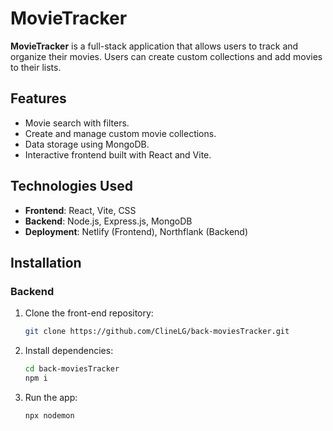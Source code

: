 # MovieTracker

**MovieTracker** is a full-stack application that allows users to track and organize their movies. Users can create custom collections and add movies to their lists.

## Features

- Movie search with filters.
- Create and manage custom movie collections.
- Data storage using MongoDB.
- Interactive frontend built with React and Vite.

## Technologies Used

- **Frontend**: React, Vite, CSS
- **Backend**: Node.js, Express.js, MongoDB
- **Deployment**: Netlify (Frontend), Northflank (Backend)

## Installation

### Backend

1. Clone the front-end repository:
   ```bash
   git clone https://github.com/ClineLG/back-moviesTracker.git
   
2. Install dependencies:
    ```bash
    cd back-moviesTracker
    npm i
    ```
    
3. Run the app:
    ```bash
    npx nodemon
